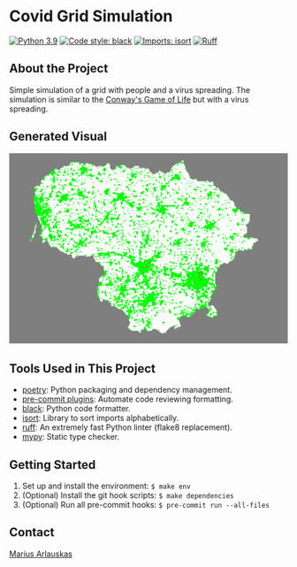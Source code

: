 # Covid Grid Simulation

[![Python 3.9](https://img.shields.io/badge/Python-3.9-3776AB)](https://www.python.org/downloads/)
[![Code style: black](https://img.shields.io/badge/code%20style-black-000000.svg)](https://github.com/psf/black)
[![Imports: isort](https://img.shields.io/badge/%20imports-isort-%231674b1?style=flat&labelColor=ef8336)](https://pycqa.github.io/isort/)
[![Ruff](https://img.shields.io/endpoint?url=https://raw.githubusercontent.com/astral-sh/ruff/main/assets/badge/v2.json)](https://github.com/astral-sh/ruff)

## About the Project

Simple simulation of a grid with people and a virus spreading. The simulation is similar to the [Conway's Game of Life](https://en.wikipedia.org/wiki/Conway%27s_Game_of_Life) but with a virus spreading.

## Generated Visual

<img src="output/output.gif" alt="Demo" width="600"/>

## Tools Used in This Project

* [poetry](https://github.com/python-poetry/poetry): Python packaging and dependency management.
* [pre-commit plugins](https://pre-commit.com/): Automate code reviewing formatting.
* [black](https://pypi.org/project/black/): Python code formatter.
* [isort](https://pypi.org/project/isort/): Library to sort imports alphabetically.
* [ruff](https://github.com/astral-sh/ruff): An extremely fast Python linter (flake8 replacement).
* [mypy](https://mypy.readthedocs.io/en/stable/): Static type checker.

## Getting Started

1. Set up and install the environment: `$ make env`
2. (Optional) Install the git hook scripts: `$ make dependencies`
3. (Optional) Run all pre-commit hooks: `$ pre-commit run --all-files`


## Contact

[Marius Arlauskas](marius.arlauskas01.dev@gmail.com)
